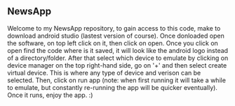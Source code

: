 ## NewsApp

Welcome to my NewsApp repository, to gain access to this code, make to download android studio (lastest version of course).
Once donloaded open the software, on top left click on it, then click on open. Once you click on open find the code where is it saved, it will look like the android logo instead of a directory/folder. 
After that select which device to emulate by clicking on device manager on the top right-hand side, go on '+' and then select create virtual device. This is where any type of device and verison can be selected.
Then, click on run app (note: when first running it will take a while to emulate, but constantly re-running the app will be quicker eventually).
Once it runs, enjoy the app. :)

